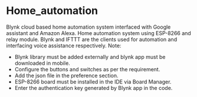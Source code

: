 # Home_automation
Blynk cloud based home automation system interfaced with Google assistant and Amazon Alexa.
Home automation system using ESP-8266 and relay module. Blynk and IFTTT are the clients used 
for automation and interfacing voice assistance respectively.
Note:
- Blynk library must be added externally and blynk app must be downloaded in mobile.
- Configure the buttons and switches as per the requirement.
- Add the json file in the preference section.
- ESP-8266 board must be installed in the IDE via Board Manager.
- Enter the authentication key generated by Blynk app in the code.
